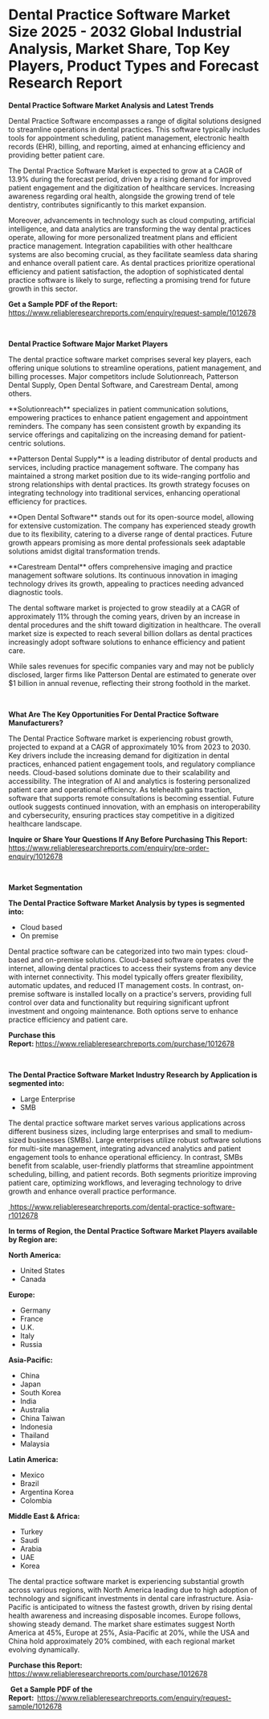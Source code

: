 <p><h1>Dental Practice Software Market Size 2025 - 2032 Global Industrial Analysis, Market Share, Top Key Players, Product Types and Forecast Research Report</h1></p><p><strong>Dental Practice Software Market Analysis and Latest Trends</strong></p>
<p><p>Dental Practice Software encompasses a range of digital solutions designed to streamline operations in dental practices. This software typically includes tools for appointment scheduling, patient management, electronic health records (EHR), billing, and reporting, aimed at enhancing efficiency and providing better patient care. </p><p>The Dental Practice Software Market is expected to grow at a CAGR of 13.9% during the forecast period, driven by a rising demand for improved patient engagement and the digitization of healthcare services. Increasing awareness regarding oral health, alongside the growing trend of tele dentistry, contributes significantly to this market expansion. </p><p>Moreover, advancements in technology such as cloud computing, artificial intelligence, and data analytics are transforming the way dental practices operate, allowing for more personalized treatment plans and efficient practice management. Integration capabilities with other healthcare systems are also becoming crucial, as they facilitate seamless data sharing and enhance overall patient care. As dental practices prioritize operational efficiency and patient satisfaction, the adoption of sophisticated dental practice software is likely to surge, reflecting a promising trend for future growth in this sector.</p></p>
<p><strong>Get a Sample PDF of the Report:&nbsp;</strong> <a href="https://www.reliableresearchreports.com/enquiry/request-sample/1012678?utm_campaign=2781&utm_medium=2&utm_source=Github&utm_content=ia&utm_term=16042025&utm_id=dental-practice-software">https://www.reliableresearchreports.com/enquiry/request-sample/1012678</a></p>
<p>&nbsp;</p>
<p><strong>Dental Practice Software Major Market Players</strong></p>
<p><p>The dental practice software market comprises several key players, each offering unique solutions to streamline operations, patient management, and billing processes. Major competitors include Solutionreach, Patterson Dental Supply, Open Dental Software, and Carestream Dental, among others.</p><p>**Solutionreach** specializes in patient communication solutions, empowering practices to enhance patient engagement and appointment reminders. The company has seen consistent growth by expanding its service offerings and capitalizing on the increasing demand for patient-centric solutions. </p><p>**Patterson Dental Supply** is a leading distributor of dental products and services, including practice management software. The company has maintained a strong market position due to its wide-ranging portfolio and strong relationships with dental practices. Its growth strategy focuses on integrating technology into traditional services, enhancing operational efficiency for practices.</p><p>**Open Dental Software** stands out for its open-source model, allowing for extensive customization. The company has experienced steady growth due to its flexibility, catering to a diverse range of dental practices. Future growth appears promising as more dental professionals seek adaptable solutions amidst digital transformation trends.</p><p>**Carestream Dental** offers comprehensive imaging and practice management software solutions. Its continuous innovation in imaging technology drives its growth, appealing to practices needing advanced diagnostic tools.</p><p>The dental software market is projected to grow steadily at a CAGR of approximately 11% through the coming years, driven by an increase in dental procedures and the shift toward digitization in healthcare. The overall market size is expected to reach several billion dollars as dental practices increasingly adopt software solutions to enhance efficiency and patient care.</p><p>While sales revenues for specific companies vary and may not be publicly disclosed, larger firms like Patterson Dental are estimated to generate over $1 billion in annual revenue, reflecting their strong foothold in the market.</p></p>
<p>&nbsp;</p>
<p><strong>What Are The Key Opportunities For Dental Practice Software Manufacturers?</strong></p>
<p><p>The Dental Practice Software market is experiencing robust growth, projected to expand at a CAGR of approximately 10% from 2023 to 2030. Key drivers include the increasing demand for digitization in dental practices, enhanced patient engagement tools, and regulatory compliance needs. Cloud-based solutions dominate due to their scalability and accessibility. The integration of AI and analytics is fostering personalized patient care and operational efficiency. As telehealth gains traction, software that supports remote consultations is becoming essential. Future outlook suggests continued innovation, with an emphasis on interoperability and cybersecurity, ensuring practices stay competitive in a digitized healthcare landscape.</p></p>
<p><strong>Inquire or Share Your Questions If Any Before Purchasing This Report:</strong> <a href="https://www.reliableresearchreports.com/enquiry/pre-order-enquiry/1012678?utm_campaign=2781&utm_medium=2&utm_source=Github&utm_content=ia&utm_term=16042025&utm_id=dental-practice-software">https://www.reliableresearchreports.com/enquiry/pre-order-enquiry/1012678</a></p>
<p>&nbsp;</p>
<p><strong>Market Segmentation</strong></p>
<p><strong>The Dental Practice Software Market Analysis by types is segmented into:</strong></p>
<p><ul><li>Cloud based</li><li>On premise</li></ul></p>
<p><p>Dental practice software can be categorized into two main types: cloud-based and on-premise solutions. Cloud-based software operates over the internet, allowing dental practices to access their systems from any device with internet connectivity. This model typically offers greater flexibility, automatic updates, and reduced IT management costs. In contrast, on-premise software is installed locally on a practice's servers, providing full control over data and functionality but requiring significant upfront investment and ongoing maintenance. Both options serve to enhance practice efficiency and patient care.</p></p>
<p><strong>Purchase this Report:&nbsp;</strong><a href="https://www.reliableresearchreports.com/purchase/1012678?utm_campaign=2781&utm_medium=2&utm_source=Github&utm_content=ia&utm_term=16042025&utm_id=dental-practice-software">https://www.reliableresearchreports.com/purchase/1012678</a></p>
<p>&nbsp;</p>
<p><strong>The Dental Practice Software Market Industry Research by Application is segmented into:</strong></p>
<p><ul><li>Large Enterprise</li><li>SMB</li></ul></p>
<p><p>The dental practice software market serves various applications across different business sizes, including large enterprises and small to medium-sized businesses (SMBs). Large enterprises utilize robust software solutions for multi-site management, integrating advanced analytics and patient engagement tools to enhance operational efficiency. In contrast, SMBs benefit from scalable, user-friendly platforms that streamline appointment scheduling, billing, and patient records. Both segments prioritize improving patient care, optimizing workflows, and leveraging technology to drive growth and enhance overall practice performance.</p></p>
<p><a href="https://www.reliableresearchreports.com/dental-practice-software-r1012678?utm_campaign=2781&utm_medium=2&utm_source=Github&utm_content=ia&utm_term=16042025&utm_id=dental-practice-software">&nbsp;https://www.reliableresearchreports.com/dental-practice-software-r1012678</a></p>
<p><strong>In terms of Region, the Dental Practice Software Market Players available by Region are:</strong></p>
<p>
    <p> <strong> North America: </strong>
        <ul>
            <li>United States</li>
            <li>Canada</li>
        </ul>
        </p> 
    <p> <strong> Europe: </strong>
        <ul>
            <li>Germany</li>
            <li>France</li>
            <li>U.K.</li>
            <li>Italy</li>
            <li>Russia</li>
        </ul>
        </p> 
    <p> <strong> Asia-Pacific: </strong>
        <ul>
            <li>China</li>
            <li>Japan</li>
            <li>South Korea</li>
            <li>India</li>
            <li>Australia</li>
            <li>China Taiwan</li>
            <li>Indonesia</li>
            <li>Thailand</li>
            <li>Malaysia</li>
        </ul>
        </p> 
    <p> <strong> Latin America: </strong>
        <ul>
            <li>Mexico</li>
            <li>Brazil</li>
            <li>Argentina Korea</li>
            <li>Colombia</li>
        </ul>
        </p> 
    <p> <strong> Middle East & Africa: </strong>
        <ul>
            <li>Turkey</li>
            <li>Saudi</li>
            <li>Arabia</li>
            <li>UAE</li>
            <li>Korea</li>
        </ul>
    </p>
    </p>
<p><p>The dental practice software market is experiencing substantial growth across various regions, with North America leading due to high adoption of technology and significant investments in dental care infrastructure. Asia-Pacific is anticipated to witness the fastest growth, driven by rising dental health awareness and increasing disposable incomes. Europe follows, showing steady demand. The market share estimates suggest North America at 45%, Europe at 25%, Asia-Pacific at 20%, while the USA and China hold approximately 20% combined, with each regional market evolving dynamically.</p></p>
<p><strong>Purchase this Report: </strong><a href="https://www.reliableresearchreports.com/purchase/1012678?utm_campaign=2781&utm_medium=2&utm_source=Github&utm_content=ia&utm_term=16042025&utm_id=dental-practice-software">https://www.reliableresearchreports.com/purchase/1012678</a></p>
<p>&nbsp;<strong>Get a Sample PDF of the Report:&nbsp;&nbsp;</strong><a href="https://www.reliableresearchreports.com/enquiry/request-sample/1012678?utm_campaign=2781&utm_medium=2&utm_source=Github&utm_content=ia&utm_term=16042025&utm_id=dental-practice-software">https://www.reliableresearchreports.com/enquiry/request-sample/1012678</a></p>
<p><strong></strong></p>
<p><p></p><p></p><p></p></p>
